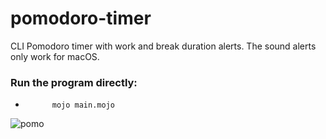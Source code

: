 # pomodoro-timer
CLI Pomodoro timer with work and break duration alerts. The sound alerts only work for macOS.


### Run the program directly:
-           mojo main.mojo

![pomo](https://github.com/osag1e/pomodoro-timer/blob/main/pomo.png)

